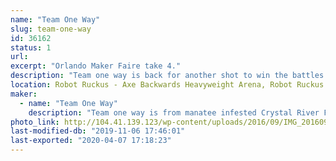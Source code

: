 ```yaml
---
name: "Team One Way"
slug: team-one-way
id: 36162
status: 1
url: 
excerpt: "Orlando Maker Faire take 4."
description: "Team one way is back for another shot to win the battles at maker faire tournament. We will be debuting one robot this year. Divided Highway, a 30lb sportsman class robot."
location: Robot Ruckus - Axe Backwards Heavyweight Arena, Robot Ruckus - Small Arena
maker:
  - name: "Team One Way"
    description: "Team one way is from manatee infested Crystal River FL."
photo_link: http://104.41.139.123/wp-content/uploads/2016/09/IMG_20160905_203635804-4-1024x576.jpg
last-modified-db: "2019-11-06 17:46:01"
last-exported: "2020-04-07 17:18:23"
---
```

